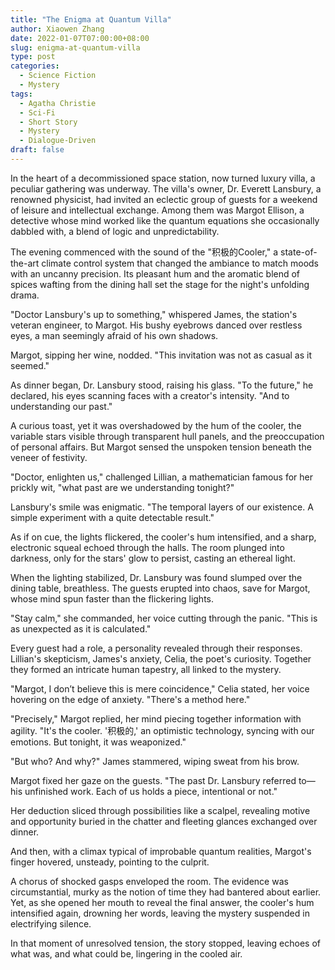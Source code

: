 ```yaml
---
title: "The Enigma at Quantum Villa"
author: Xiaowen Zhang
date: 2022-01-07T07:00:00+08:00
slug: enigma-at-quantum-villa
type: post
categories:
  - Science Fiction
  - Mystery
tags:
  - Agatha Christie
  - Sci-Fi
  - Short Story
  - Mystery
  - Dialogue-Driven
draft: false
---
```


In the heart of a decommissioned space station, now turned luxury villa, a peculiar gathering was underway. The villa's owner, Dr. Everett Lansbury, a renowned physicist, had invited an eclectic group of guests for a weekend of leisure and intellectual exchange. Among them was Margot Ellison, a detective whose mind worked like the quantum equations she occasionally dabbled with, a blend of logic and unpredictability.

The evening commenced with the sound of the "积极的Cooler," a state-of-the-art climate control system that changed the ambiance to match moods with an uncanny precision. Its pleasant hum and the aromatic blend of spices wafting from the dining hall set the stage for the night's unfolding drama.

"Doctor Lansbury's up to something," whispered James, the station's veteran engineer, to Margot. His bushy eyebrows danced over restless eyes, a man seemingly afraid of his own shadows.

Margot, sipping her wine, nodded. "This invitation was not as casual as it seemed."

As dinner began, Dr. Lansbury stood, raising his glass. "To the future," he declared, his eyes scanning faces with a creator's intensity. "And to understanding our past."

A curious toast, yet it was overshadowed by the hum of the cooler, the variable stars visible through transparent hull panels, and the preoccupation of personal affairs. But Margot sensed the unspoken tension beneath the veneer of festivity.

"Doctor, enlighten us," challenged Lillian, a mathematician famous for her prickly wit, "what past are we understanding tonight?"

Lansbury's smile was enigmatic. "The temporal layers of our existence. A simple experiment with a quite detectable result."

As if on cue, the lights flickered, the cooler's hum intensified, and a sharp, electronic squeal echoed through the halls. The room plunged into darkness, only for the stars' glow to persist, casting an ethereal light.

When the lighting stabilized, Dr. Lansbury was found slumped over the dining table, breathless. The guests erupted into chaos, save for Margot, whose mind spun faster than the flickering lights.

"Stay calm," she commanded, her voice cutting through the panic. "This is as unexpected as it is calculated."

Every guest had a role, a personality revealed through their responses. Lillian's skepticism, James's anxiety, Celia, the poet's curiosity. Together they formed an intricate human tapestry, all linked to the mystery.

"Margot, I don’t believe this is mere coincidence," Celia stated, her voice hovering on the edge of anxiety. "There's a method here."

"Precisely," Margot replied, her mind piecing together information with agility. "It's the cooler. '积极的,' an optimistic technology, syncing with our emotions. But tonight, it was weaponized."

"But who? And why?" James stammered, wiping sweat from his brow.

Margot fixed her gaze on the guests. "The past Dr. Lansbury referred to—his unfinished work. Each of us holds a piece, intentional or not."

Her deduction sliced through possibilities like a scalpel, revealing motive and opportunity buried in the chatter and fleeting glances exchanged over dinner.

And then, with a climax typical of improbable quantum realities, Margot's finger hovered, unsteady, pointing to the culprit.

A chorus of shocked gasps enveloped the room. The evidence was circumstantial, murky as the notion of time they had bantered about earlier. Yet, as she opened her mouth to reveal the final answer, the cooler's hum intensified again, drowning her words, leaving the mystery suspended in electrifying silence.

In that moment of unresolved tension, the story stopped, leaving echoes of what was, and what could be, lingering in the cooled air.